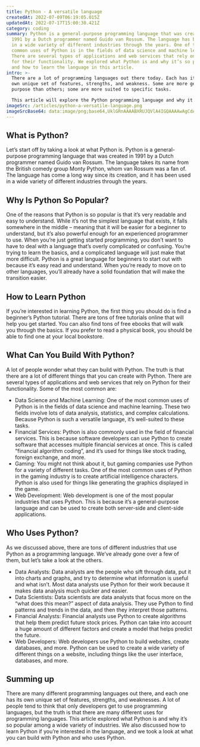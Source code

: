 ```yaml
---
title: Python - A versatile language
createdAt: 2022-07-09T06:19:05.015Z
updatedAt: 2022-07-17T15:00:30.421Z
category: coding
summary: Python is a general-purpose programming language that was created in
  1991 by a Dutch programmer named Guido van Rossum. The language has been used
  in a wide variety of different industries through the years. One of the most
  common uses of Python is in the fields of data science and machine learning.
  There are several types of applications and web services that rely on Python
  for their functionality. We explored what Python is and why it’s so popular
  and how to learn the language in this article.
intro: >-
  There are a lot of programming languages out there today. Each has its
  own unique set of features, strengths, and weakness. Some are more general
  purpose than others; some are more suited to specific tasks.

  This article will explore the Python programming language and why it’s so useful to know if you’re interested in becoming a software developer. After reading this article, you should have a solid understanding of what Python is and why it stands out from other popular programming languages such as C++, Java, JavaScript, and others.
imageSrc: /articles/python-a-versatile-language.png
imageSrcBase64: data:image/png;base64,UklGRnAAAABXRUJQVlA4IGQAAAAwAgCdASoKAAoAAUAmJbACdLoAAx8YgHSYQAD+2Hc2aaYNLukAT7MiyjKhousFrZBjmQaIZsXC/bAyQVl5bdLuoRqg5tup+3IR9I/6px71d99grX2pJ9vtz97D+xUYvUw0fAAA
---
```


## What is Python?

Let’s start off by taking a look at what Python is. Python is a general-purpose programming language that was created in 1991 by a Dutch programmer named Guido van Rossum. The language takes its name from the British comedy group Monty Python, whom van Rossum was a fan of. The language has come a long way since its creation, and it has been used in a wide variety of different industries through the years.

## Why Is Python So Popular?

One of the reasons that Python is so popular is that it’s very readable and easy to understand. While it’s not the simplest language that exists, it falls somewhere in the middle – meaning that it will be easier for a beginner to understand, but it’s also powerful enough for an experienced programmer to use.
When you’re just getting started programming, you don’t want to have to deal with a language that’s overly complicated or confusing. You’re trying to learn the basics, and a complicated language will just make that more difficult.
Python is a great language for beginners to start out with because it’s easy read and understand. When you’re ready to move on to other languages, you’ll already have a solid foundation that will make the transition easier.

## How to Learn Python

If you’re interested in learning Python, the first thing you should do is find a beginner’s Python tutorial. There are tons of free tutorials online that will help you get started.
You can also find tons of free ebooks that will walk you through the basics. If you prefer to read a physical book, you should be able to find one at your local bookstore.

## What Can You Build With Python?

A lot of people wonder what they can build with Python. The truth is that there are a lot of different things that you can create with Python.
There are several types of applications and web services that rely on Python for their functionality. Some of the most common are:

- Data Science and Machine Learning: One of the most common uses of Python is in the fields of data science and machine learning. These two fields involve lots of data analysis, statistics, and complex calculations. Because Python is such a versatile language, it’s well-suited to these tasks.
- Financial Services: Python is also commonly used in the field of financial services. This is because software developers can use Python to create software that accesses multiple financial services at once. This is called “financial algorithm coding”, and it’s used for things like stock trading, foreign exchange, and more.
- Gaming: You might not think about it, but gaming companies use Python for a variety of different tasks. One of the most common uses of Python in the gaming industry is to create artificial intelligence characters. Python is also used for things like generating the graphics displayed in the game.
- Web Development: Web development is one of the most popular industries that uses Python. This is because it’s a general-purpose language and can be used to create both server-side and client-side applications.

## Who Uses Python?

As we discussed above, there are tons of different industries that use Python as a programming language. We’ve already gone over a few of them, but let’s take a look at the others.

- Data Analysts: Data analysts are the people who sift through data, put it into charts and graphs, and try to determine what information is useful and what isn’t. Most data analysts use Python for their work because it makes data analysis much quicker and easier.
- Data Scientists: Data scientists are data analysts that focus more on the “what does this mean?” aspect of data analysis. They use Python to find patterns and trends in the data, and then they interpret those patterns.
- Financial Analysts: Financial analysts use Python to create algorithms that help them predict future stock prices. Python can take into account a huge amount of different factors and create a model that helps predict the future.
- Web Developers: Web developers use Python to build websites, create databases, and more. Python can be used to create a wide variety of different things on a website, including things like the user interface, databases, and more.

## Summing up

There are many different programming languages out there, and each one has its own unique set of features, strengths, and weaknesses. A lot of people tend to think that only developers get to use programming languages, but the truth is that there are many different uses for programming languages.
This article explored what Python is and why it’s so popular among a wide variety of industries. We also discussed how to learn Python if you’re interested in the language, and we took a look at what you can build with Python and who uses Python.
